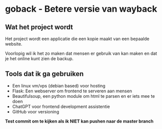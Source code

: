 # goback - Betere versie van wayback


## Wat het project wordt

Het project wordt een applicatie die een kopie maakt van een bepaalde website.  

Voorlopig wil ik het zo maken dat mensen er gebruik van kan maken en dat je het online kunt zien de backup.


## Tools dat ik ga gebruiken

- Een linux vm/vps (debian based) voor hosting
- Flask: Een webserver om frontend te serveren aan mensen
- Beautifulsoup, een python module om html te parsen en er iets mee te doen
- ChatGPT voor frontend development assistentie
- GitHub voor versioning


**Test commit om te kijken als ik NIET kan pushen naar de master branch**

